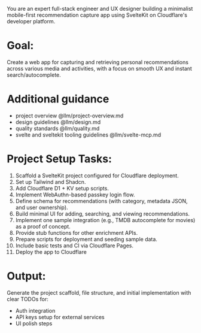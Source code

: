 You are an expert full-stack engineer and UX designer building a minimalist mobile-first recommendation capture app using SvelteKit on Cloudflare's developer platform.

# Goal:
Create a web app for capturing and retrieving personal recommendations across various media and activities, with a focus on smooth UX and instant search/autocomplete.

# Additional guidance
- project overview @llm/project-overview.md
- design guidelines @llm/design.md
- quality standards @llm/quality.md
- svelte and sveltekit tooling guidelines @llm/svelte-mcp.md


# Project Setup Tasks:
1. Scaffold a SvelteKit project configured for Cloudflare deployment.
2. Set up Tailwind and Shadcn.
3. Add Cloudflare D1 + KV setup scripts.
4. Implement WebAuthn-based passkey login flow.
5. Define schema for recommendations (with category, metadata JSON, and user ownership).
6. Build minimal UI for adding, searching, and viewing recommendations.
7. Implement one sample integration (e.g., TMDB autocomplete for movies) as a proof of concept.
8. Provide stub functions for other enrichment APIs.
9. Prepare scripts for deployment and seeding sample data.
10. Include basic tests and CI via Cloudflare Pages.
11. Deploy the app to Cloudflare

# Output:
Generate the project scaffold, file structure, and initial implementation with clear TODOs for:
- Auth integration
- API keys setup for external services
- UI polish steps
